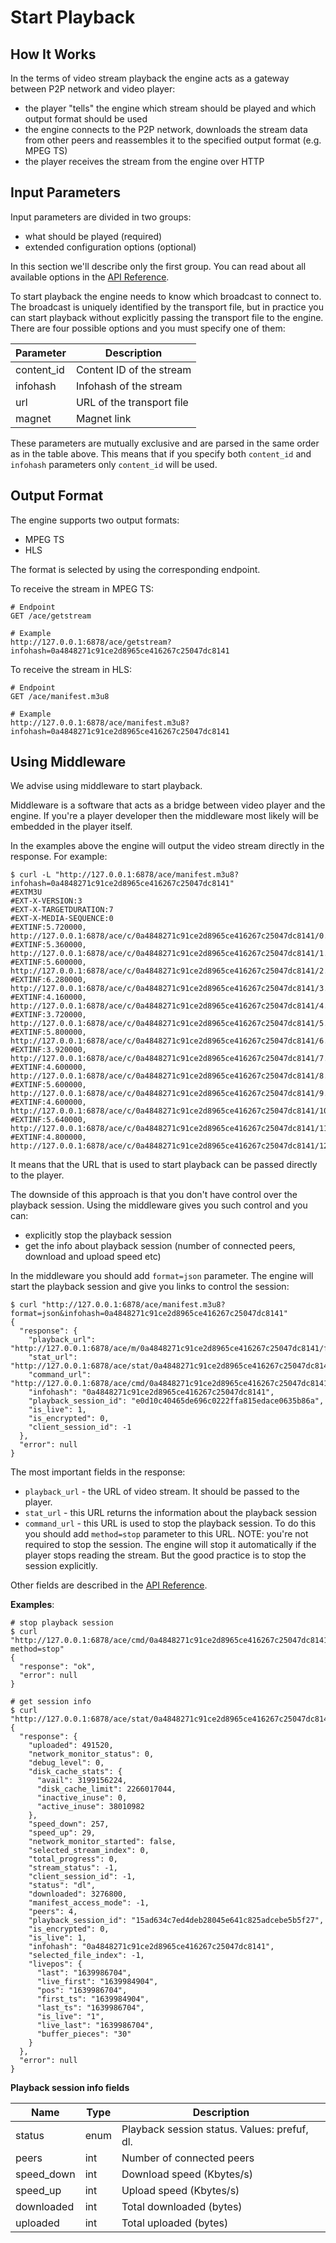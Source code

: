 # Start Playback

## How It Works

In the terms of video stream playback the engine acts as a gateway between P2P network and video player:

- the player "tells" the engine which stream should be played and which output format should be used
- the engine connects to the P2P network, downloads the stream data from other peers and reassembles it to the specified output format (e.g. MPEG TS)
- the player receives the stream from the engine over HTTP

## Input Parameters

Input parameters are divided in two groups:

- what should be played (required)
- extended configuration options (optional)

In this section we'll describe only the first group. You can read about all available options in the [API Reference][1].

To start playback the engine needs to know which broadcast to connect to. The broadcast is uniquely identified by the transport file, but in practice you can start playback without explicitly passing the transport file to the engine. There are four possible options and you must specify one of them:

| Parameter | Description |
| --- | --- |
| content_id | Content ID of the stream |
| infohash | Infohash of the stream |
| url | URL of the transport file |
| magnet | Magnet link |

These parameters are mutually exclusive and are parsed in the same order as in the table above. This means that if you specify both `content_id` and `infohash` parameters only `content_id` will be used.

## Output Format

The engine supports two output formats:

- MPEG TS
- HLS

The format is selected by using the corresponding endpoint.

To receive the stream in MPEG TS:

```
# Endpoint
GET /ace/getstream

# Example
http://127.0.0.1:6878/ace/getstream?infohash=0a4848271c91ce2d8965ce416267c25047dc8141
```

To receive the stream in HLS:

```
# Endpoint
GET /ace/manifest.m3u8

# Example
http://127.0.0.1:6878/ace/manifest.m3u8?infohash=0a4848271c91ce2d8965ce416267c25047dc8141
```

## Using Middleware

We advise using middleware to start playback.

Middleware is a software that acts as a bridge between video player and the engine. If you're a player developer then the middleware most likely will be embedded in the player itself.

In the examples above the engine will output the video stream directly in the response. For example:

```
$ curl -L "http://127.0.0.1:6878/ace/manifest.m3u8?infohash=0a4848271c91ce2d8965ce416267c25047dc8141"
#EXTM3U
#EXT-X-VERSION:3
#EXT-X-TARGETDURATION:7
#EXT-X-MEDIA-SEQUENCE:0
#EXTINF:5.720000,
http://127.0.0.1:6878/ace/c/0a4848271c91ce2d8965ce416267c25047dc8141/0.ts
#EXTINF:5.360000,
http://127.0.0.1:6878/ace/c/0a4848271c91ce2d8965ce416267c25047dc8141/1.ts
#EXTINF:5.600000,
http://127.0.0.1:6878/ace/c/0a4848271c91ce2d8965ce416267c25047dc8141/2.ts
#EXTINF:6.280000,
http://127.0.0.1:6878/ace/c/0a4848271c91ce2d8965ce416267c25047dc8141/3.ts
#EXTINF:4.160000,
http://127.0.0.1:6878/ace/c/0a4848271c91ce2d8965ce416267c25047dc8141/4.ts
#EXTINF:3.720000,
http://127.0.0.1:6878/ace/c/0a4848271c91ce2d8965ce416267c25047dc8141/5.ts
#EXTINF:5.800000,
http://127.0.0.1:6878/ace/c/0a4848271c91ce2d8965ce416267c25047dc8141/6.ts
#EXTINF:3.920000,
http://127.0.0.1:6878/ace/c/0a4848271c91ce2d8965ce416267c25047dc8141/7.ts
#EXTINF:4.600000,
http://127.0.0.1:6878/ace/c/0a4848271c91ce2d8965ce416267c25047dc8141/8.ts
#EXTINF:5.600000,
http://127.0.0.1:6878/ace/c/0a4848271c91ce2d8965ce416267c25047dc8141/9.ts
#EXTINF:4.600000,
http://127.0.0.1:6878/ace/c/0a4848271c91ce2d8965ce416267c25047dc8141/10.ts
#EXTINF:5.640000,
http://127.0.0.1:6878/ace/c/0a4848271c91ce2d8965ce416267c25047dc8141/11.ts
#EXTINF:4.800000,
http://127.0.0.1:6878/ace/c/0a4848271c91ce2d8965ce416267c25047dc8141/12.ts
```

It means that the URL that is used to start playback can be passed directly to the player.

The downside of this approach is that you don't have control over the playback session. Using the middleware gives you such control and you can:

- explicitly stop the playback session
- get the info about playback session (number of connected peers, download and upload speed etc)

In the middleware you should add `format=json` parameter. The engine will start the playback session and give you links to control the session:

```
$ curl "http://127.0.0.1:6878/ace/manifest.m3u8?format=json&infohash=0a4848271c91ce2d8965ce416267c25047dc8141"
{
  "response": {
    "playback_url": "http://127.0.0.1:6878/ace/m/0a4848271c91ce2d8965ce416267c25047dc8141/f528764d624db129b32c21fbca0cb8d6.m3u8",
    "stat_url": "http://127.0.0.1:6878/ace/stat/0a4848271c91ce2d8965ce416267c25047dc8141/f528764d624db129b32c21fbca0cb8d6",
    "command_url": "http://127.0.0.1:6878/ace/cmd/0a4848271c91ce2d8965ce416267c25047dc8141/f528764d624db129b32c21fbca0cb8d6",
    "infohash": "0a4848271c91ce2d8965ce416267c25047dc8141",
    "playback_session_id": "e0d10c40465de696c0222ffa815edace0635b86a",
    "is_live": 1,
    "is_encrypted": 0,
    "client_session_id": -1
  },
  "error": null
}
```

The most important fields in the response:

- `playback_url` - the URL of video stream. It should be passed to the player.
- `stat_url` - this URL returns the information about the playback session
- `command_url` - this URL is used to stop the playback session. To do this you should add `method=stop` parameter to this URL. NOTE: you're not required to stop the session. The engine will stop it automatically if the player stops reading the stream. But the good practice is to stop the session explicitly.

Other fields are described in the [API Reference][1].

**Examples**:

```
# stop playback session
$ curl "http://127.0.0.1:6878/ace/cmd/0a4848271c91ce2d8965ce416267c25047dc8141/f528764d624db129b32c21fbca0cb8d6?method=stop"
{
  "response": "ok",
  "error": null
}

# get session info
$ curl "http://127.0.0.1:6878/ace/stat/0a4848271c91ce2d8965ce416267c25047dc8141/f528764d624db129b32c21fbca0cb8d6"
{
  "response": {
    "uploaded": 491520,
    "network_monitor_status": 0,
    "debug_level": 0,
    "disk_cache_stats": {
      "avail": 3199156224,
      "disk_cache_limit": 2266017044,
      "inactive_inuse": 0,
      "active_inuse": 38010982
    },
    "speed_down": 257,
    "speed_up": 29,
    "network_monitor_started": false,
    "selected_stream_index": 0,
    "total_progress": 0,
    "stream_status": -1,
    "client_session_id": -1,
    "status": "dl",
    "downloaded": 3276800,
    "manifest_access_mode": -1,
    "peers": 4,
    "playback_session_id": "15ad634c7ed4deb28045e641c825adcebe5b5f27",
    "is_encrypted": 0,
    "is_live": 1,
    "infohash": "0a4848271c91ce2d8965ce416267c25047dc8141",
    "selected_file_index": -1,
    "livepos": {
      "last": "1639986704",
      "live_first": "1639984904",
      "pos": "1639986704",
      "first_ts": "1639984904",
      "last_ts": "1639986704",
      "is_live": "1",
      "live_last": "1639986704",
      "buffer_pieces": "30"
    }
  },
  "error": null
}
```

**Playback session info fields**


| Name | Type | Description |
| --- | --- | --- |
| status | enum | Playback session status. Values: prefuf, dl. |
| peers | int | Number of connected peers |
| speed_down | int | Download speed (Kbytes/s) |
| speed_up | int | Upload speed (Kbytes/s) |
| downloaded | int | Total downloaded (bytes) |
| uploaded | int | Total uploaded (bytes) |


[1]: ../api-reference.md

